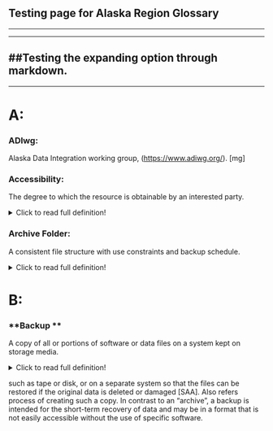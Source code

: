 ## Testing page for Alaska Region Glossary

---
---
##Testing the expanding option through markdown.
---
---


# **A:** 

 

### **ADIwg:** 
Alaska Data Integration working group, (https://www.adiwg.org/). [mg] 

 

### **Accessibility:** 
The degree to which the resource is obtainable by an interested party.
<details>
  <summary>Click to read full definition!</summary>
<p>
The degree to which the resource is obtainable by an interested party. Direct access without constraint would be the most accessible (e.g., resources that may be downloaded without requiring a login), whereas resources that require third-party intervention would be less accessible. [ug] 
</p>
</details>


### **Archive Folder:** 
A consistent file structure with use constraints and backup schedule.
<details>
  <summary>Click to read full definition!</summary>
<p>
A consistent file structure with use constraints and backup schedule that houses the definitive record of a project’s data resources. Products in the archive folder are the subject of metadata records and are the versions intended for use and dissemination. Contrast with working folder.
</p>
</details>


# **B:** 

### **Backup **
A copy of all or portions of software or data files on a system kept on storage media. <details> <summary>Click to read full definition!</summary>
<p>
A copy of all or portions of software or data files on a system kept on storage media, such as tape or disk, or on a separate system so that the files can be restored if the original data is deleted or damaged [SAA]. Also refers process of creating such a copy. In contrast to an “archive”, a backup is intended for the short-term recovery of data and may be in a format that is not easily accessible without the use of specific software. 
</p>
</details>

such as tape or disk, or on a separate system so that the files can be restored if the original data is deleted or damaged [SAA]. Also refers process of creating such a copy. In contrast to an “archive”, a backup is intended for the short-term recovery of data and may be in a format that is not easily accessible without the use of specific software. 

